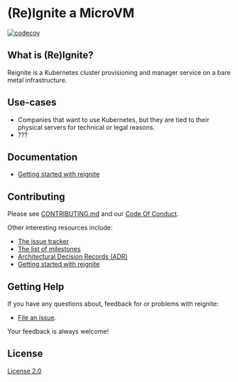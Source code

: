 # (Re)Ignite a MicroVM

[![codecov](https://codecov.io/gh/weaveworks/reignite/branch/main/graph/badge.svg?token=ZNPNRDI8Z0)](https://codecov.io/gh/weaveworks/reignite)

## What is (Re)Ignite?

Reignite is a Kubernetes cluster provisioning and manager service on a bare
metal infrastructure.

## Use-cases

* Companies that want to use Kubernetes, but they are tied to their physical
  servers for technical or legal reasons.
* ???

## Documentation

* [Getting started with reignite][quickstart]

## Contributing

Please see [CONTRIBUTING.md][contrib] and our [Code Of Conduct][coc].

Other interesting resources include:

* [The issue tracker][issues]
* [The list of milestones][milestones]
* [Architectural Decision Records (ADR)][adr]
* [Getting started with reignite][quickstart]

## Getting Help

If you have any questions about, feedback for or problems with reignite:

* [File an issue][issues].

Your feedback is always welcome!

## License

[License 2.0][license]


[quickstart]: https://github.com/weaveworks/reignite/blob/main/docs/quick-start.md
[contrib]: https://github.com/weaveworks/reignite/blob/main/CONTRIBUTING.md
[coc]: https://github.com/weaveworks/reignite/blob/main/CODE_OF_CONDUCT.md
[issues]: https://github.com/weaveworks/reignite/issues
[milestones]: https://github.com/weaveworks/reignite/milestones
[adr]: https://github.com/weaveworks/reignite/tree/main/docs/adr
[license]: https://github.com/weaveworks/reignite/blob/main/LICENSE
